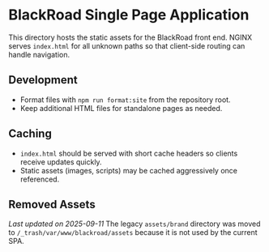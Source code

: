 <!-- FILE: /var/www/blackroad/README.md -->

# BlackRoad Single Page Application

This directory hosts the static assets for the BlackRoad front end. NGINX
serves `index.html` for all unknown paths so that client-side routing can
handle navigation.

## Development

- Format files with `npm run format:site` from the repository root.
- Keep additional HTML files for standalone pages as needed.

## Caching

- `index.html` should be served with short cache headers so clients receive
  updates quickly.
- Static assets (images, scripts) may be cached aggressively once referenced.

## Removed Assets


_Last updated on 2025-09-11_
The legacy `assets/brand` directory was moved to `/_trash/var/www/blackroad/assets`
because it is not used by the current SPA.
